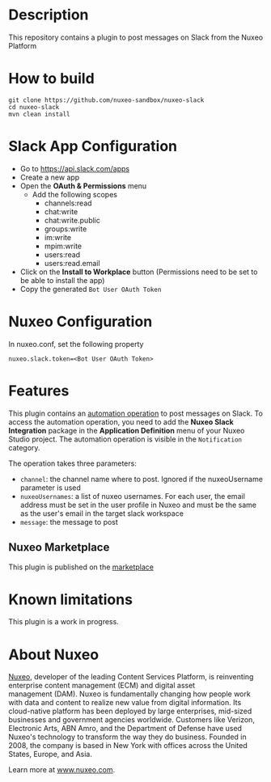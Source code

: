 # Description

This repository contains a plugin to post messages on Slack from the Nuxeo Platform

# How to build

```
git clone https://github.com/nuxeo-sandbox/nuxeo-slack
cd nuxeo-slack
mvn clean install
```

# Slack App Configuration

* Go to https://api.slack.com/apps
* Create a new app
* Open the **OAuth & Permissions** menu
  * Add the following scopes 
    * channels:read 
    * chat:write 
    * chat:write.public
    * groups:write
    * im:write
    * mpim:write
    * users:read
    * users:read.email
* Click on the **Install to Workplace** button (Permissions need to be set to be able to install the app)
* Copy the generated `Bot User OAuth Token`
  
# Nuxeo Configuration

In nuxeo.conf, set the following property

```
nuxeo.slack.token=<Bot User OAuth Token>
```

# Features

This plugin contains an [automation operation](https://github.com/nuxeo-sandbox/nuxeo-slack/blob/master/nuxeo-slack-core/src/main/java/org/nuxeo/labs/slack/automation/SendSlackNotificationOp.java) to post messages on Slack. To access the automation operation, you need to add the **Nuxeo Slack Integration** package in the **Application Definition** menu of your Nuxeo Studio project. The automation operation is visible in the `Notification` category.

The operation takes three parameters:
* `channel`: the channel name where to post. Ignored if the nuxeoUsername parameter is used
* `nuxeoUsernames`: a list of nuxeo usernames. For each user, the email address must be set in the user profile in Nuxeo and must be the same as the user's email in the target slack workspace
* `message`: the message to post

## Nuxeo Marketplace
This plugin is published on the [marketplace](https://connect.nuxeo.com/nuxeo/site/marketplace/package/nuxeo-slack)

# Known limitations

This plugin is a work in progress.

# About Nuxeo

[Nuxeo](www.nuxeo.com), developer of the leading Content Services Platform, is reinventing enterprise content management (ECM) and digital asset management (DAM). Nuxeo is fundamentally changing how people work with data and content to realize new value from digital information. Its cloud-native platform has been deployed by large enterprises, mid-sized businesses and government agencies worldwide. Customers like Verizon, Electronic Arts, ABN Amro, and the Department of Defense have used Nuxeo's technology to transform the way they do business. Founded in 2008, the company is based in New York with offices across the United States, Europe, and Asia.

Learn more at www.nuxeo.com.

